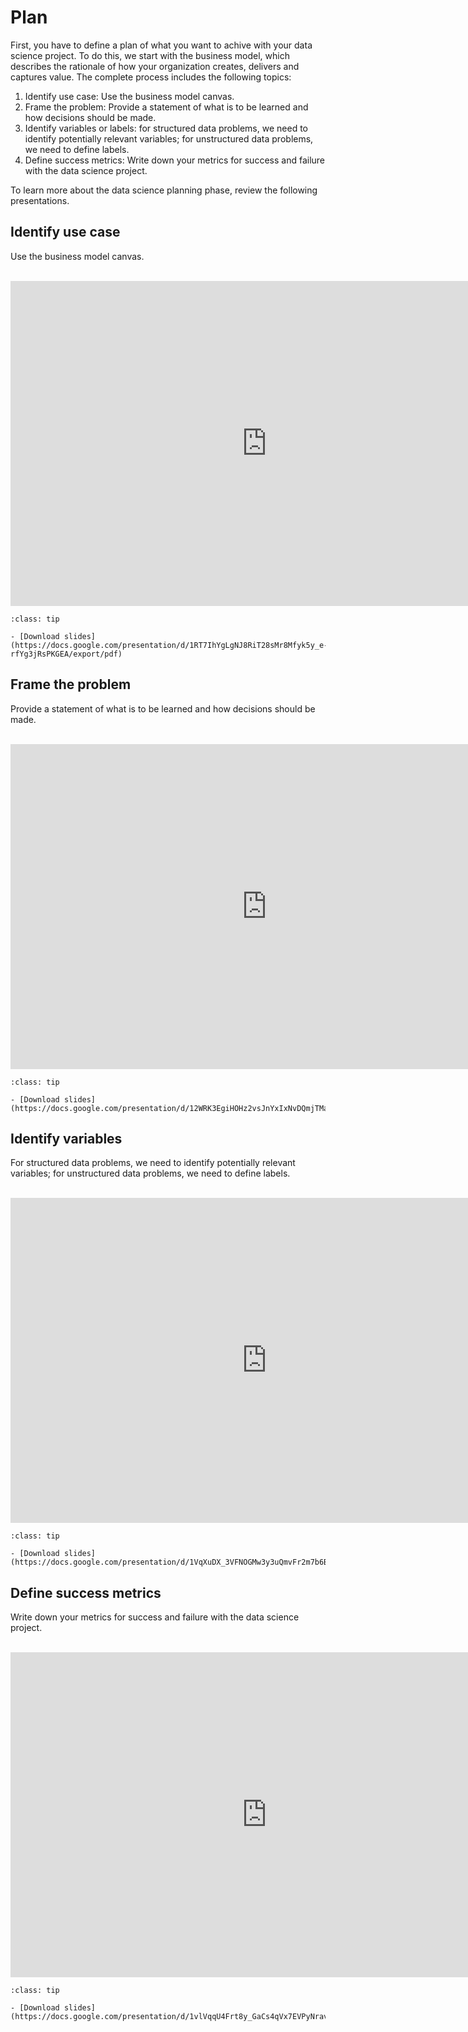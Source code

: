 # Plan

First, you have to define a plan of what you want to achive with your data science project. To do this, we start with the business model, which describes the rationale of how your organization creates, delivers and captures value. The complete process includes the following topics: 

1. Identify use case: Use the business model canvas.
2. Frame the problem: Provide a statement of what is to be learned and how decisions should be made.
3. Identify variables or labels: for structured data problems, we need to identify potentially relevant variables; for unstructured data problems, we need to define labels.
4. Define success metrics: Write down your metrics for success and failure with the data science project. 

To learn more about the data science planning phase, review the following presentations. 


## Identify use case

Use the business model canvas.

<br>

<iframe src="https://docs.google.com/presentation/d/e/2PACX-1vQVgNPZ7DQpOigsdO6CbCoZLrHK6m5IJV0E1ZzuV4r2WxkLjrtp-0k11SlT1_qwD6hvP42nrDuRuL0V/embed?start=false&loop=false&delayms=3000" frameborder="0" width="820" height="520" allowfullscreen="true" mozallowfullscreen="true" webkitallowfullscreen="true"></iframe>

```{admonition} Slides
:class: tip

- [Download slides](https://docs.google.com/presentation/d/1RT7IhYgLgNJ8RiT28sMr8Mfyk5y_e-rfYg3jRsPKGEA/export/pdf)

```

## Frame the problem

Provide a statement of what is to be learned and how decisions should be made.

<br>

<iframe src="https://docs.google.com/presentation/d/e/2PACX-1vSsxAM1KHt_cXMrYTTqz5L-m-FJHcDefdflTUoT73I4Xdo_MOSjcKid7ictGm0X9823JnFBkEl0GrEM/embed?start=false&loop=false&delayms=3000" frameborder="0" width="820" height="520" allowfullscreen="true" mozallowfullscreen="true" webkitallowfullscreen="true"></iframe>

```{admonition} Slides
:class: tip

- [Download slides](https://docs.google.com/presentation/d/12WRK3EgiHOHz2vsJnYxIxNvDQmjTMax1iTSqsjVr7JY/export/pdf)

```


## Identify variables

For structured data problems, we need to identify potentially relevant variables; for unstructured data problems, we need to define labels.

<br>

<iframe src="https://docs.google.com/presentation/d/e/2PACX-1vR3mAfcepfacMwk7_ob-uPjSX6aMLISTxC2C1DEOyMS5HdO1RSY8fSbBdPP21JjKP0fHKoE46719xjJ/embed?start=false&loop=false&delayms=3000" frameborder="0" width="820" height="520" allowfullscreen="true" mozallowfullscreen="true" webkitallowfullscreen="true"></iframe>


```{admonition} Slides
:class: tip

- [Download slides](https://docs.google.com/presentation/d/1VqXuDX_3VFNOGMw3y3uQmvFr2m7b6BlW3if_icQSstM/export/pdf)

```

## Define success metrics

Write down your metrics for success and failure with the data science project. 

<br>

<iframe src="https://docs.google.com/presentation/d/e/2PACX-1vTAV8dx9BOGcz6q5rrurCsJHTCwjGhFGJ84ak8ZLitFLfxMfuTMWi5ZP247cel1_-FjR1eoEkHPTvLr/embed?start=false&loop=false&delayms=3000" frameborder="0" width="820" height="520" allowfullscreen="true" mozallowfullscreen="true" webkitallowfullscreen="true"></iframe>

```{admonition} Slides
:class: tip

- [Download slides](https://docs.google.com/presentation/d/1vlVqqU4Frt8y_GaCs4qVx7EVPyNravGhpgkV6tGeYmY/export/pdf)

```